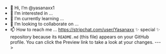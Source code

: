 - 👋 Hi, I’m @yasanaxx1
- 👀 I’m interested in ...
- 🌱 I’m currently learning ...
- 💞️ I’m looking to collaborate on ...
- 📫 How to reach me ... https://stripchat.com/user/Yasanaxx ✨ special ✨ repository because its `README.md` (this file) appears on your GitHub profile.
You can click the Preview link to take a look at your changes.
--->
